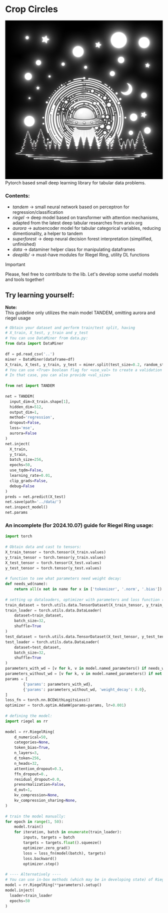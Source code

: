 # Crop Circles
![Lib](crop-circles.jpg)
Pytorch based small deep learning library for tabular data problems.
### Contents:
* *tandem*       -> small neural network based on perceptron for regression/classification
* *riegel*   ->  deep model based on transformer with attention mechanisms, adapted from the latest
deep tabular researches from arxiv.org
* *aurora*   -> autoencoder model for tabular categorical variables, reducing dimentionality, a helper to tandem
* *superforest* -> deep neural decision forest interpretation (simplified, unfinished)
* *data* -> dataminer helper class for manipulating dataframes
* *deeplib/* -> must-have modules for Riegel Ring, utility DL functions  
  
> [!IMPORTANT]
> Please, feel free to contribute to the lib. Let's develop some useful models and tools together!

## Try learning yourself:
**Note:**  
This guideline only utilizes the main model TANDEM, omitting aurora and riegel usage
```python
# Obtain your dataset and perform train/test split, having
# X_train, X_test, y_train and y_test
# You can use DataMiner from data.py:
from data import DataMiner

df = pd.read_csv('..')
miner = DataMiner(dataframe=df)
X_train, X_test, y_train, y_test = miner.split(test_size=0.2, random_state=42, use_val=False)  
# You can use <True> boolean flag for <use_val> to create a validation set.
# In that case, you can also provide <val_size>

from net import TANDEM

net = TANDEM(
  input_dim=X_train.shape[1],
  hidden_dim=512,
  output_dim=1,
  method='regression',
  dropout=False,
  loss='mse',
  aurora=False
)
net.inject(
  X_train,
  y_train,
  batch_size=256,
  epochs=50,
  use_tqdm=False,
  learning_rate=0.01,
  clip_grads=False,
  debug=False
)
preds = net.predict(X_test)
net.save(path='../data/')
net.inspect_model()
net.params
```
### An incomplete (for 2024.10.07) guide for Riegel Ring usage:
```python
import torch 

# Obtain data and cast to tensors:
X_train_tensor = torch.tensor(X_train.values)
y_train_tensor = torch.tensor(y_train.values)
X_test_tensor = torch.tensor(X_test.values)
y_test_tensor = torch.tensor(y_test.values)

# function to see what parameters need weight decay:
def needs_wd(name):
    return all(x not in name for x in ['tokenizer', '.norm', '.bias'])

# setting up dataloaders, optimizer with parameters and loss function (in this case, binary xentropy)
train_dataset = torch.utils.data.TensorDataset(X_train_tensor, y_train_tensor)
train_loader = torch.utils.data.DataLoader(
    dataset=train_dataset,
    batch_size=32,
    shuffle=True
)
test_dataset = torch.utils.data.TensorDataset(X_test_tensor, y_test_tensor)
test_loader = torch.utils.data.DataLoader(
    dataset=test_dataset,
    batch_size=32,
    shuffle=True
)
parameters_with_wd = [v for k, v in model.named_parameters() if needs_wd(k)]
parameters_without_wd = [v for k, v in model.named_parameters() if not needs_wd(k)]
params = [
        {'params': parameters_with_wd},
        {'params': parameters_without_wd, 'weight_decay': 0.0},
]
loss_fn = torch.nn.BCEWithLogitsLoss()
optimizer = torch.optim.AdamW(params=params, lr=0.001)

# defining the model:
import riegel as rr

model = rr.RiegelRing(
    d_numerical=50,
    categories=None,
    token_bias=True,
    n_layers=3,
    d_token=256,
    n_heads=32,
    attention_dropout=0.3,
    ffn_dropout=0.,
    residual_dropout=0.0,
    prenormalization=False,
    d_out=1,
    kv_compression=None,
    kv_compression_sharing=None,
)

# train the model manually:
for epoch in range(1, 50):
    model.train()
    for iteration, batch in enumerate(train_loader):
        inputs, targets = batch
        targets = targets.float().squeeze()
        optimizer.zero_grad()
        loss = loss_fn(model(batch), targets)
        loss.backward()
        optimizer.step()

# ---- Alternatively ----
# You can use in-box methods (which may be in developing state) of Riegel Ring class with cute Tensorflow's progress bar:
model = rr.RiegelRing(**parameters).setup()
model.inject(
  loader=train_loader
  epochs=50
)
```
